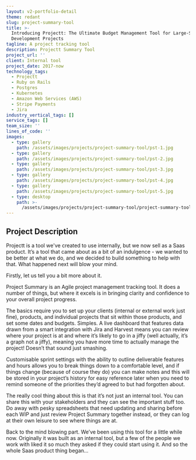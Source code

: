 ```yaml
---
layout: v2-portfolio-detail
theme: redant
slug: project-summary-tool
title: >-
  Introducing Projectt: The Ultimate Budget Management Tool for Large-Scale
  Development Projects
tagline: A project tracking tool
description: Projectt Summary Tool
project_url: ''
client: Internal tool
project_date: 2017-now
technology_tags:
  - Projectt
  - Ruby on Rails
  - Postgres
  - Kubernetes
  - Amazon Web Services (AWS)
  - Stripe Payments
  - Jira
industry_vertical_tags: []
service_tags: []
team_size: ''
lines_of_code: ''
images:
  - type: gallery
    path: /assets/images/projects/project-summary-tool/pst-1.jpg
  - type: gallery
    path: /assets/images/projects/project-summary-tool/pst-2.jpg
  - type: gallery
    path: /assets/images/projects/project-summary-tool/pst-3.jpg
  - type: gallery
    path: /assets/images/projects/project-summary-tool/pst-4.jpg
  - type: gallery
    path: /assets/images/projects/project-summary-tool/pst-5.jpg
  - type: desktop
    path: >-
      /assets/images/projects/project-summary-tool/project-summary-tool-hero-desktop.jpg
---
```


## Project Description

Projectt is a tool we've created to use internally, but we now sell as a Saas product. It’s a tool that came about as a bit of an indulgence - we wanted to be better at what we do, and we decided to build something to help with that. What happened next will blow your mind.

Firstly, let us tell you a bit more about it.

Project Summary is an Agile project management tracking tool. It does a number of things, but where it excels is in bringing clarity and confidence to your overall project progress.

The basics require you to set up your clients (internal or external work just fine), products, and individual projects that sit within those products, and set some dates and budgets. Simples. A live dashboard that features data drawn from a smart integration with Jira and Harvest means you can review where your project is at and where it’s likely to go in a jiffy (well actually, it’s a graph not a jiffy), meaning you have more time to actually manage the project! Doesn’t that sound just smashing.

Customisable sprint settings with the ability to outline deliverable features and hours allows you to break things down to a comfortable level, and if things change (because of course they do) you can make notes and this will be stored in your project’s history for easy reference later when you need to remind someone of the priorities they’d agreed to but had forgotten about.

The really cool thing about this is that it’s not just an internal tool. You can share this with your stakeholders and they can see the important stuff too. Do away with pesky spreadsheets that need updating and sharing before each WIP and just review Project Summary together instead, or they can log at their own leisure to see where things are at.

Back to the mind blowing part. We’ve been using this tool for a little while now. Originally it was built as an internal tool, but a few of the people we work with liked it so much they asked if they could start using it. And so the whole Saas product thing began...
